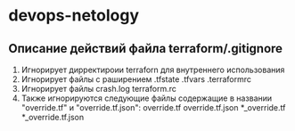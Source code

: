 # devops-netology
## Описание действий файла terraform/.gitignore
1. Игнорирует дирректироии terraforn для внутреннего использования
2. Игнорирует файлы с раширением .tfstate .tfvars .terraformrc
3. Игнорирует файлы crash.log terraform.rc
4. Также игнорируются следующие файлы содержащие в названии "override.tf" и "override.tf.json":
    override.tf
    override.tf.json
    *_override.tf
    *_override.tf.json
